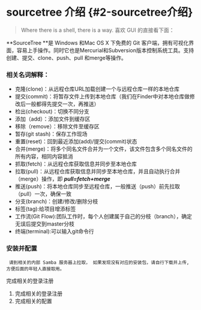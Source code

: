 # sourcetree 介绍 {#2-sourcetree介绍}

> Where there is a shell, there is a way.                                                          喜欢 GUI 的直接看下面：

**SourceTree **是 Windows 和Mac OS X 下免费的 Git  客户端，拥有可视化界面，容易上手操作。同时它也是Mercurial和Subversion版本控制系统工具。支持创建、提交、clone、push、pull 和merge等操作。

 

### 相关名词解释： 

* 克隆\(clone\)：从远程仓库URL加载创建一个与远程仓库一样的本地仓库
* 提交\(commit\)：将暂存文件上传到本地仓库（我们在Finder中对本地仓库做修改后一般都得先提交一次，再推送）
* 检出\(checkout\)：切换不同分支
* 添加（add）：添加文件到缓存区
* 移除（remove）：移除文件至缓存区
* 暂存\(git stash\)：保存工作现场
* 重置\(reset\)：回到最近添加\(add\)/提交\(commit\)状态
* 合并\(merge\)：将多个同名文件合并为一个文件，该文件包含多个同名文件的所有内容，相同内容抵消
* 抓取\(fetch\)：从远程仓库获取信息并同步至本地仓库
* 拉取\(pull\)：从远程仓库获取信息并同步至本地仓库，并且自动执行合并（merge）操作，即 _**pull=fetch+merge**_
* 推送\(push\)：将本地仓库同步至远程仓库，一般推送（push）前先拉取（pull）一次，确保一致
* 分支\(branch\)：创建/修改/删除分枝
* 标签\(tag\):给项目增添标签
* 工作流\(Git Flow\):团队工作时，每个人创建属于自己的分枝（branch），确定无误后提交到master分枝
* 终端\(terminal\):可以输入git命令行



### 安装并配置

     请到相关的内部 Samba 服务器上拉取， 如果发现没有对应的安装包，请自行下载并上传, 方便后面的年轻人直接取用。



完成相关的登录注册





1. 完成相关的登录注册
2. 完成相关的配置





